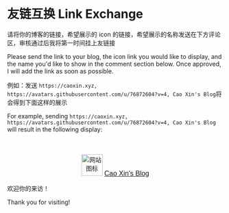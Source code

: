 # 友链互换 Link Exchange

请将你的博客的链接，希望展示的 icon 的链接，希望展示的名称发送在下方评论区，审核通过后我将第一时间挂上友链接

Please send the link to your blog, the icon link you would like to display, and the name you'd like to show in the comment section below. Once approved, I will add the link as soon as possible.

例如：发送 `https://caoxin.xyz, https://avatars.githubusercontent.com/u/76872604?v=4, Cao Xin's Blog`将会得到下面这样的展示

For example, sending `https://caoxin.xyz, https://avatars.githubusercontent.com/u/76872604?v=4, Cao Xin's Blog` will result in the following display:

<div style="display: flex; flex-direction: column; justify-content: center; align-items: center; text-align: center; gap: 10px; margin-top: 50px;">
    <div style="isplay: flex; flex-direction: row; align-items: center; gap: 10px; font-family: '微软雅黑', sans-serif;">
        <img src="https://foruda.gitee.com/avatar/1738160609325820286/9448389_lanterncx_1738160609.png!avatar200" alt="网站图标" style="width: 50px; height: 50px; margin-bottom: 5px;">
        <a href="https://www.caoxin.xyz" target="_blank" style="text-decoration: underline; color: inherit; font-size: 16px;">Cao Xin's Blog</a>
    </div>
</div>

欢迎你的来访！

Thank you for visiting!


